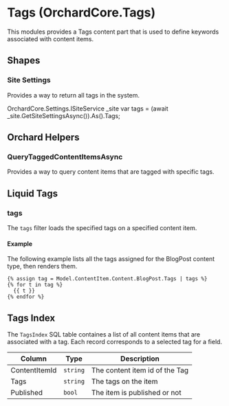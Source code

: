 # Tags (OrchardCore.Tags)

This modules provides a Tags content part that is used to define keywords associated with content items.

## Shapes

### Site Settings

Provides a way to return all tags in the system.

OrchardCore.Settings.ISiteService _site
var tags = (await _site.GetSiteSettingsAsync()).As<TagsSettings>().Tags;

## Orchard Helpers

### QueryTaggedContentItemsAsync

Provides a way to query content items that are tagged with specific tags.

## Liquid Tags

### tags

The `tags` filter loads the specified tags on a specified content item.

#### Example 

The following example lists all the tags assigned for the BlogPost
content type, then renders them.

```liquid
{% assign tag = Model.ContentItem.Content.BlogPost.Tags | tags %}
{% for t in tag %}
  {{ t }}
{% endfor %}
```

## Tags Index

The `TagsIndex` SQL table containes a list of all content items that are associated 
with a tag. Each record corresponds to a selected tag for a field.

| Column | Type | Description |
| --------- | ---- |------------ |
| ContentItemId | `string` | The content item id of the Tag |
| Tags | `string` | The tags on the item |
| Published | `bool` | The item is published or not |
